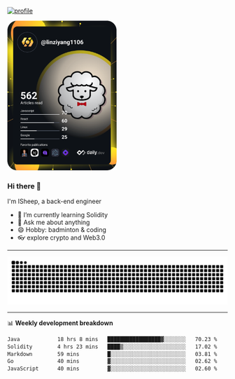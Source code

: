 [![profile](https://user-images.githubusercontent.com/54968314/208005045-e4b42f3b-833d-4242-bfcc-e764865553a2.svg)](https://www.calligrapher.ai/)

<a href="https://app.daily.dev/linziyang1106"><img src="/devcard.png" width="250" alt="ISheep's Dev Card"/></a>

### Hi there 🐏

I'm ISheep, a back-end engineer

- 🔭 I’m currently learning Solidity
- 💬 Ask me about anything
- 😄 Hobby: badminton & coding
- 👓 explore crypto and Web3.0

-------

![](https://raw.githubusercontent.com/ISheepp/ISheepp/output/github-contribution-grid-snake.svg)

-------

📊 **Weekly development breakdown**
<!--START_SECTION:waka-->

```txt
Java            18 hrs 8 mins   █████████████████▓░░░░░░░   70.23 %
Solidity        4 hrs 23 mins   ████▒░░░░░░░░░░░░░░░░░░░░   17.02 %
Markdown        59 mins         █░░░░░░░░░░░░░░░░░░░░░░░░   03.81 %
Go              40 mins         ▓░░░░░░░░░░░░░░░░░░░░░░░░   02.62 %
JavaScript      40 mins         ▓░░░░░░░░░░░░░░░░░░░░░░░░   02.60 %
```

<!--END_SECTION:waka-->
